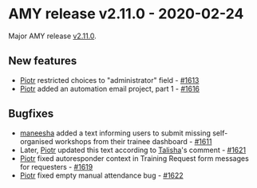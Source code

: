 # AMY release v2.11.0 - 2020-02-24

Major AMY release [v2.11.0][].


## New features
* [Piotr][] restricted choices to "administrator" field - [#1613](https://github.com/carpentries/amy/pull/1613)
* [Piotr][] added an automation email project, part 1 - [#1616](https://github.com/carpentries/amy/pull/1616)


## Bugfixes
* [maneesha][] added a text informing users to submit missing self-organised
  workshops from their trainee dashboard - [#1611](https://github.com/carpentries/amy/pull/1611)
* Later, [Piotr][] updated this text according to [Talisha][]'s comment - [#1621](https://github.com/carpentries/amy/pull/1621)
* [Piotr][] fixed autoresponder context in Training Request form messages for requesters - [#1619](https://github.com/carpentries/amy/pull/1619)
* [Piotr][] fixed empty manual attendance bug - [#1622](https://github.com/carpentries/amy/pull/1622)


[v2.11.0]: https://github.com/carpentries/amy/milestone/67
[Piotr]: https://github.com/pbanaszkiewicz
[maneesha]: https://github.com/maneesha
[Talisha]: https://github.com/Talishask
